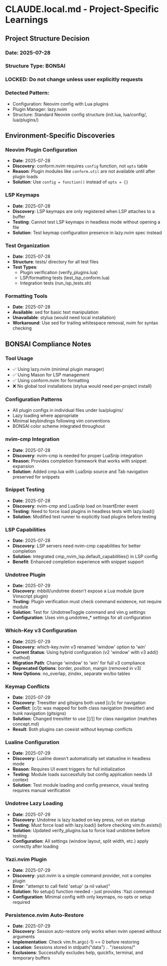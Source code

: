# CLAUDE.local.md - Project-Specific Learnings

## Project Structure Decision

### Date: 2025-07-28
### Structure Type: BONSAI
### LOCKED: Do not change unless user explicitly requests

### Detected Pattern:
- Configuration: Neovim config with Lua plugins
- Plugin Manager: lazy.nvim
- Structure: Standard Neovim config structure (init.lua, lua/config/, lua/plugins/)

## Environment-Specific Discoveries

### Neovim Plugin Configuration
- **Date**: 2025-07-28
- **Discovery**: conform.nvim requires `config` function, not `opts` table
- **Reason**: Plugin modules like `conform.util` are not available until after plugin loads
- **Solution**: Use `config = function()` instead of `opts = {}`

### LSP Keymaps
- **Date**: 2025-07-28
- **Discovery**: LSP keymaps are only registered when LSP attaches to a buffer
- **Testing**: Cannot test LSP keymaps in headless mode without opening a file
- **Solution**: Test keymap configuration presence in lazy.nvim spec instead

### Test Organization
- **Date**: 2025-07-28
- **Structure**: tests/ directory for all test files
- **Test Types**: 
  - Plugin verification (verify_plugins.lua)
  - LSP/formatting tests (test_lsp_conform.lua)
  - Integration tests (run_lsp_tests.sh)

### Formatting Tools
- **Date**: 2025-07-28
- **Available**: sed for basic text manipulation
- **Unavailable**: stylua (would need local installation)
- **Workaround**: Use sed for trailing whitespace removal, nvim for syntax checking

## BONSAI Compliance Notes

### Tool Usage
- ✅ Using lazy.nvim (minimal plugin manager)
- ✅ Using Mason for LSP management
- ✅ Using conform.nvim for formatting
- ❌ No global tool installations (stylua would need per-project install)

### Configuration Patterns
- All plugin configs in individual files under lua/plugins/
- Lazy loading where appropriate
- Minimal keybindings following vim conventions
- BONSAI color scheme integrated throughout

### nvim-cmp Integration
- **Date**: 2025-07-28
- **Discovery**: nvim-cmp is needed for proper LuaSnip integration
- **Reason**: Provides completion framework that works with snippet expansion
- **Solution**: Added cmp.lua with LuaSnip source and Tab navigation preserved for snippets

### Snippet Testing
- **Date**: 2025-07-28
- **Discovery**: nvim-cmp and LuaSnip load on InsertEnter event
- **Testing**: Need to force load plugins in headless tests with lazy.load()
- **Solution**: Modified test runner to explicitly load plugins before testing

### LSP Capabilities
- **Date**: 2025-07-28
- **Discovery**: LSP servers need nvim-cmp capabilities for better completion
- **Solution**: Integrated cmp_nvim_lsp.default_capabilities() in LSP config
- **Benefit**: Enhanced completion experience with snippet support

### Undotree Plugin
- **Date**: 2025-07-29
- **Discovery**: mbbill/undotree doesn't expose a Lua module (pure Vimscript plugin)
- **Testing**: Plugin verification must check command existence, not require module
- **Solution**: Test for :UndotreeToggle command and vim.g settings
- **Configuration**: Uses vim.g.undotree_* settings for all configuration

### Which-Key v3 Configuration
- **Date**: 2025-07-29
- **Discovery**: which-key.nvim v3 renamed 'window' option to 'win'
- **Current Status**: Using hybrid configuration (v2 'window' with v3 add() method)
- **Migration Path**: Change 'window' to 'win' for full v3 compliance
- **Deprecated Options**: border, position, margin (removed in v3)
- **New Options**: no_overlap, zindex, separate wo/bo tables

### Keymap Conflicts
- **Date**: 2025-07-29
- **Discovery**: Treesitter and gitsigns both used [c/]c for navigation
- **Conflict**: [c/]c was mapped for both class navigation (treesitter) and hunk navigation (gitsigns)
- **Solution**: Changed treesitter to use [[/]] for class navigation (matches concept.md)
- **Result**: Both plugins can coexist without keymap conflicts

### Lualine Configuration
- **Date**: 2025-07-29
- **Discovery**: Lualine doesn't automatically set statusline in headless mode
- **Reason**: Requires UI event triggers for full initialization
- **Testing**: Module loads successfully but config application needs UI context
- **Solution**: Test module loading and config presence, visual testing requires manual verification

### Undotree Lazy Loading
- **Date**: 2025-07-29
- **Discovery**: Undotree is lazy loaded on key press, not on startup
- **Testing**: Must force load with lazy.load() before checking vim.fn.exists()
- **Solution**: Updated verify_plugins.lua to force load undotree before testing
- **Configuration**: All settings (window layout, split width, etc.) apply correctly after loading

### Yazi.nvim Plugin
- **Date**: 2025-07-29
- **Discovery**: yazi.nvim is a simple command provider, not a complex plugin
- **Error**: "attempt to call field 'setup' (a nil value)"
- **Solution**: No setup() function needed - just provides :Yazi command
- **Configuration**: Minimal config with only keymaps, no opts or setup required

### Persistence.nvim Auto-Restore
- **Date**: 2025-07-29
- **Discovery**: Session auto-restore only works when nvim opened without arguments
- **Implementation**: Check vim.fn.argc(-1) == 0 before restoring
- **Location**: Sessions stored in stdpath("data") .. "/sessions/"
- **Exclusions**: Successfully excludes help, quickfix, terminal, and temporary buffers